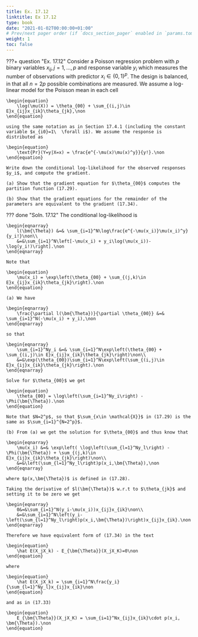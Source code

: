 ```yaml
---
title: Ex. 17.12
linktitle: Ex 17.12
type: book
date: "2021-01-02T00:00:00+01:00"
# Prev/next pager order (if `docs_section_pager` enabled in `params.toml`)
weight: 1
toc: false
---
```


???+ question "Ex. 17.12"
	Consider a Poisson regression problem with $p$ binary variables $x_{ij}, j = 1,...,p$ and response variable $y_i$ which measures the number of observations with predictor $x_i\in \{0,1\}^p$. The design is balanced, in that all $n = 2p$ possible combinations are measured. We assume a log-linear model for the Poisson mean in each cell
	
    \begin{equation}
		\log(\mu(X)) = \theta_{00} + \sum_{(i,j)\in E}x_{ij}x_{ik}\theta_{jk},\non
	\end{equation}
	
    using the same notation as in Section 17.4.1 (including the constant variable $x_{i0}=1\  \forall i$). We assume the response is distributed as 
	
    \begin{equation}
		\text{Pr}(Y=y|X=x) = \frac{e^{-\mu(x)\mu(x)^y}}{y!}.\non
	\end{equation}
	
    Write down the conditional log-likelihood for the observed responses $y_i$, and compute the gradient.
	
    (a) Show that the gradient equation for $\theta_{00}$ computes the partition function (17.29).
	
    (b) Show that the gradient equations for the remainder of the parameters are equivalent to the gradient (17.34).
	
??? done "Soln. 17.12"
	The conditional log-likelihood is 
	
    \begin{eqnarray}
		l(\bm{\Theta}) &=& \sum_{i=1}^N\log\frac{e^{-\mu(x_i)}\mu(x_i)^y}{y_i!}\non\\
		&=&\sum_{i=1}^N\left[-\mu(x_i) + y_i\log(\mu(x_i))-\log(y_i!)\right].\non
	\end{eqnarray}
	
    Note that 
	
    \begin{equation}
		\mu(x_i) = \exp\left(\theta_{00} + \sum_{(j,k)\in E}x_{ij}x_{ik}\theta_{jk}\right).\non
	\end{equation}
	
    (a) We have
	
    \begin{eqnarray}
		\frac{\partial l(\bm{\Theta})}{\partial \theta_{00}} &=& \sum_{i=1}^N(-\mu(x_i) + y_i),\non
	\end{eqnarray}
	
    so that 
	
    \begin{eqnarray}
		\sum_{i=1}^Ny_i &=& \sum_{i=1}^N\exp\left(\theta_{00} + \sum_{(i,j)\in E}x_{ij}x_{ik}\theta_{jk}\right)\non\\
		&=&\exp(\theta_{00})\sum_{i=1}^N\exp\left(\sum_{(i,j)\in E}x_{ij}x_{ik}\theta_{jk}\right).\non
	\end{eqnarray}
	
    Solve for $\theta_{00}$ we get 
	
    \begin{equation}
		\theta_{00} = \log\left(\sum_{i=1}^Ny_i\right) - \Phi(\bm{\Theta}).\non
	\end{equation}
	
    Note that $N=2^p$, so that $\sum_{x\in \mathcal{X}}$ in (17.29) is the same as $\sum_{i=1}^{N=2^p}$.
	
    (b) From (a) we get the solution for $\theta_{00}$ and thus know that 
	
    \begin{eqnarray}
		\mu(x_i) &=& \exp\left( \log\left(\sum_{l=1}^Ny_l\right) - \Phi(\bm{\Theta}) + \sum_{(j,k)\in E}x_{ij}x_{ik}\theta_{jk}\right)\non\\
		&=&\left(\sum_{l=1}^Ny_l\right)p(x_i,\bm{\Theta}),\non
	\end{eqnarray}
	
    where $p(x,\bm{\Theta})$ is defined in (17.28).

	Taking the derivative of $l(\bm{\Theta})$ w.r.t to $\theta_{jk}$ and setting it to be zero we get 
	
    \begin{eqnarray}
		0&=&\sum_{i=1}^N(y_i-\mu(x_i))x_{ij}x_{ik}\non\\
		&=&\sum_{i=1}^N\left(y_i-\left(\sum_{l=1}^Ny_l\right)p(x_i,\bm{\Theta})\right)x_{ij}x_{ik}.\non
	\end{eqnarray}
	
    Therefore we have equivalent form of (17.34) in the text
	
    \begin{equation}
		\hat E(X_jX_k) - E_{\bm{\Theta}}(X_jX_K)=0\non
	\end{equation}
	
    where 
	
    \begin{equation}
		\hat E(X_jX_k) = \sum_{i=1}^N\frac{y_i}{\sum_{l=1}^Ny_l}x_{ij}x_{ik}\non
	\end{equation}
	
    and as in (17.33)
	
    \begin{equation}
		E_{\bm{\Theta}}(X_jX_K) = \sum_{i=1}^Nx_{ij}x_{ik}\cdot p(x_i, \bm{\Theta}).\non
	\end{equation}

